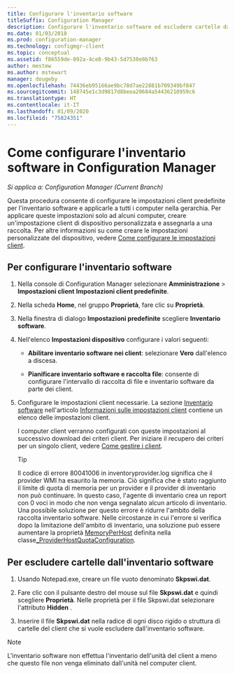 ```yaml
---
title: Configurare l'inventario software
titleSuffix: Configuration Manager
description: Configurare l'inventario software ed escludere cartelle dall'inventario software in Configuration Manager.
ms.date: 01/03/2018
ms.prod: configuration-manager
ms.technology: configmgr-client
ms.topic: conceptual
ms.assetid: f86559de-092a-4ce8-9b43-5d7530e0b763
author: mestew
ms.author: mstewart
manager: dougeby
ms.openlocfilehash: 74436eb95166ae9bc78d7ae22881b709349bf847
ms.sourcegitcommit: 148745e1c3d9817d8beea20684a54436210959c6
ms.translationtype: HT
ms.contentlocale: it-IT
ms.lasthandoff: 01/09/2020
ms.locfileid: "75824351"
---
```

# <a name="how-to-configure-software-inventory-in-configuration-manager"></a>Come configurare l'inventario software in Configuration Manager

*Si applica a: Configuration Manager (Current Branch)*

Questa procedura consente di configurare le impostazioni client predefinite per l'inventario software e applicarle a tutti i computer nella gerarchia. Per applicare queste impostazioni solo ad alcuni computer, creare un'impostazione client di dispositivo personalizzata e assegnarla a una raccolta. Per altre informazioni su come creare le impostazioni personalizzate del dispositivo, vedere [Come configurare le impostazioni client](../../../../core/clients/deploy/configure-client-settings.md).   

## <a name="to-configure-software-inventory"></a>Per configurare l'inventario software  

1. Nella console di Configuration Manager selezionare **Amministrazione** > **Impostazioni client** **Impostazioni client predefinite**.  

2. Nella scheda **Home**, nel gruppo **Proprietà**, fare clic su **Proprietà**.  

3. Nella finestra di dialogo **Impostazioni predefinite** scegliere **Inventario software**.  

4. Nell'elenco **Impostazioni dispositivo** configurare i valori seguenti:  

   -   **Abilitare inventario software nei client**: selezionare **Vero** dall'elenco a discesa.  

   -   **Pianificare inventario software e raccolta file**: consente di configurare l'intervallo di raccolta di file e inventario software da parte dei client.   

5. Configurare le impostazioni client necessarie. La sezione [Inventario software](../../../../core/clients/deploy/about-client-settings.md#software-inventory) nell'articolo [Informazioni sulle impostazioni client](../../../../core/clients/deploy/about-client-settings.md) contiene un elenco delle impostazioni client.  

   I computer client verranno configurati con queste impostazioni al successivo download dei criteri client. Per iniziare il recupero dei criteri per un singolo client, vedere [Come gestire i client](../../../../core/clients/manage/manage-clients.md).  

   > [!TIP]
   >   Il codice di errore 80041006 in inventoryprovider.log significa che il provider WMI ha esaurito la memoria. Ciò significa che è stato raggiunto il limite di quota di memoria per un provider e il provider di inventario non può continuare.
   > In questo caso, l'agente di inventario crea un report con 0 voci in modo che non venga segnalato alcun articolo di inventario. <br/>
   > Una possibile soluzione per questo errore è ridurre l'ambito della raccolta inventario software. Nelle circostanze in cui l'errore si verifica dopo la limitazione dell'ambito di inventario, una soluzione può essere aumentare la proprietà [MemoryPerHost](https://blogs.technet.microsoft.com/askperf/2008/09/16/memory-and-handle-quotas-in-the-wmi-provider-service/) definita nella classe[_ProviderHostQuotaConfiguration](https://msdn.microsoft.com/library/aa394671).

<!--SMS.480648 include WMI Out of memory tip -->


## <a name="to-exclude-folders-from-software-inventory"></a>Per escludere cartelle dall'inventario software  

1.  Usando Notepad.exe, creare un file vuoto denominato **Skpswi.dat**.  

2.  Fare clic con il pulsante destro del mouse sul file **Skpswi.dat** e quindi scegliere **Proprietà**. Nelle proprietà per il file Skpswi.dat selezionare l'attributo **Hidden** .  

3.  Inserire il file **Skpswi.dat** nella radice di ogni disco rigido o struttura di cartelle del client che si vuole escludere dall'inventario software.  

> [!NOTE]  
>  L'inventario software non effettua l'inventario dell'unità del client a meno che questo file non venga eliminato dall'unità nel computer client.
